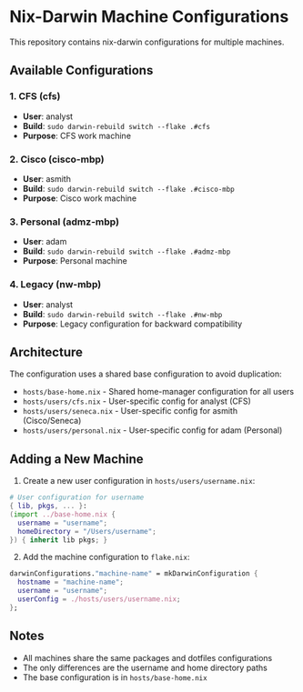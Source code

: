 # Nix-Darwin Machine Configurations

This repository contains nix-darwin configurations for multiple machines.

## Available Configurations

### 1. CFS (cfs)
- **User**: analyst
- **Build**: `sudo darwin-rebuild switch --flake .#cfs`
- **Purpose**: CFS work machine

### 2. Cisco (cisco-mbp)
- **User**: asmith  
- **Build**: `sudo darwin-rebuild switch --flake .#cisco-mbp`
- **Purpose**: Cisco work machine

### 3. Personal (admz-mbp)
- **User**: adam
- **Build**: `sudo darwin-rebuild switch --flake .#admz-mbp`
- **Purpose**: Personal machine

### 4. Legacy (nw-mbp)
- **User**: analyst
- **Build**: `sudo darwin-rebuild switch --flake .#nw-mbp`
- **Purpose**: Legacy configuration for backward compatibility

## Architecture

The configuration uses a shared base configuration to avoid duplication:

- `hosts/base-home.nix` - Shared home-manager configuration for all users
- `hosts/users/cfs.nix` - User-specific config for analyst (CFS)
- `hosts/users/seneca.nix` - User-specific config for asmith (Cisco/Seneca)
- `hosts/users/personal.nix` - User-specific config for adam (Personal)

## Adding a New Machine

1. Create a new user configuration in `hosts/users/username.nix`:
```nix
# User configuration for username
{ lib, pkgs, ... }:
(import ../base-home.nix {
  username = "username";
  homeDirectory = "/Users/username";
}) { inherit lib pkgs; }
```

2. Add the machine configuration to `flake.nix`:
```nix
darwinConfigurations."machine-name" = mkDarwinConfiguration {
  hostname = "machine-name";
  username = "username";
  userConfig = ./hosts/users/username.nix;
};
```

## Notes

- All machines share the same packages and dotfiles configurations
- The only differences are the username and home directory paths
- The base configuration is in `hosts/base-home.nix`